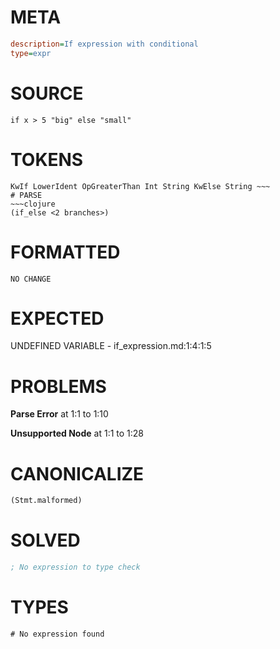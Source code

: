 # META
~~~ini
description=If expression with conditional
type=expr
~~~
# SOURCE
~~~roc
if x > 5 "big" else "small"
~~~
# TOKENS
~~~text
KwIf LowerIdent OpGreaterThan Int String KwElse String ~~~
# PARSE
~~~clojure
(if_else <2 branches>)
~~~
# FORMATTED
~~~roc
NO CHANGE
~~~
# EXPECTED
UNDEFINED VARIABLE - if_expression.md:1:4:1:5
# PROBLEMS
**Parse Error**
at 1:1 to 1:10

**Unsupported Node**
at 1:1 to 1:28

# CANONICALIZE
~~~clojure
(Stmt.malformed)
~~~
# SOLVED
~~~clojure
; No expression to type check
~~~
# TYPES
~~~roc
# No expression found
~~~
